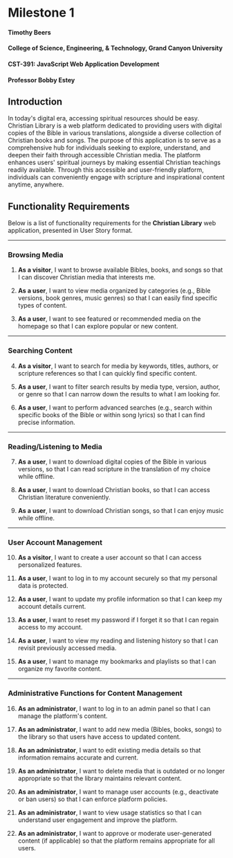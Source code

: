 # Milestone 1

<!-- 1. Cover Sheet -->
#### Timothy Beers
#### College of Science, Engineering, & Technology, Grand Canyon University
#### CST-391: JavaScript Web Application Development
#### Professor Bobby Estey


<!-- 2. Introduction -->
## Introduction

In today's digital era, accessing spiritual resources should be easy. Christian Library is a web platform dedicated to providing users with digital copies of the Bible in various translations, alongside a diverse collection of Christian books and songs. The purpose of this application is to serve as a comprehensive hub for individuals seeking to explore, understand, and deepen their faith through accessible Christian media. The platform enhances users' spiritual journeys by making essential Christian teachings readily available. Through this accessible and user-friendly platform, individuals can conveniently engage with scripture and inspirational content anytime, anywhere.


<!-- 3. Functionality Requirements -->
## Functionality Requirements

Below is a list of functionality requirements for the **Christian Library** web application, presented in User Story format.

---

### Browsing Media

1. **As a visitor**, I want to browse available Bibles, books, and songs so that I can discover Christian media that interests me.

2. **As a user**, I want to view media organized by categories (e.g., Bible versions, book genres, music genres) so that I can easily find specific types of content.

3. **As a user**, I want to see featured or recommended media on the homepage so that I can explore popular or new content.

---

### Searching Content

4. **As a visitor**, I want to search for media by keywords, titles, authors, or scripture references so that I can quickly find specific content.

5. **As a user**, I want to filter search results by media type, version, author, or genre so that I can narrow down the results to what I am looking for.

6. **As a user**, I want to perform advanced searches (e.g., search within specific books of the Bible or within song lyrics) so that I can find precise information.

---

### Reading/Listening to Media

7. **As a user**, I want to download digital copies of the Bible in various versions, so that I can read scripture in the translation of my choice while offline.

8. **As a user**, I want to download Christian books, so that I can access Christian literature conveniently.

9. **As a user**, I want to download Christian songs, so that I can enjoy music while offline.

---

### User Account Management

10. **As a visitor**, I want to create a user account so that I can access personalized features.

11. **As a user**, I want to log in to my account securely so that my personal data is protected.

12. **As a user**, I want to update my profile information so that I can keep my account details current.

13. **As a user**, I want to reset my password if I forget it so that I can regain access to my account.

14. **As a user**, I want to view my reading and listening history so that I can revisit previously accessed media.

15. **As a user**, I want to manage my bookmarks and playlists so that I can organize my favorite content.

---

### Administrative Functions for Content Management

16. **As an administrator**, I want to log in to an admin panel so that I can manage the platform's content.

17. **As an administrator**, I want to add new media (Bibles, books, songs) to the library so that users have access to updated content.

18. **As an administrator**, I want to edit existing media details so that information remains accurate and current.

19. **As an administrator**, I want to delete media that is outdated or no longer appropriate so that the library maintains relevant content.

20. **As an administrator**, I want to manage user accounts (e.g., deactivate or ban users) so that I can enforce platform policies.

21. **As an administrator**, I want to view usage statistics so that I can understand user engagement and improve the platform.

22. **As an administrator**, I want to approve or moderate user-generated content (if applicable) so that the platform remains appropriate for all users.



<!-- 4. Initial Database Design -->

<!-- 5. Initial UI Sitemap -->

<!-- 6. Initial UI Wireframes -->

<!-- 7. Initial UML Classes -->

<!-- 8. Risks -->
